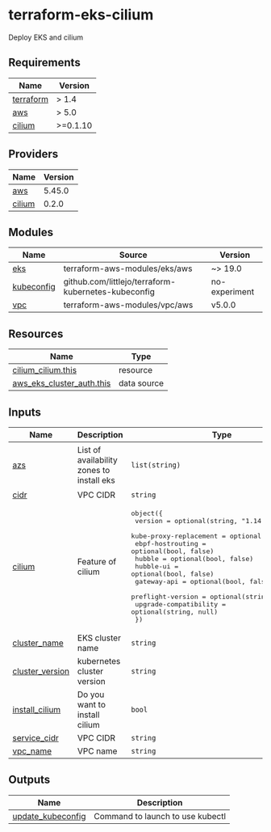 # terraform-eks-cilium
Deploy EKS and cilium

<!-- BEGINNING OF PRE-COMMIT-TERRAFORM DOCS HOOK -->
## Requirements

| Name | Version |
|------|---------|
| <a name="requirement_terraform"></a> [terraform](#requirement\_terraform) | > 1.4 |
| <a name="requirement_aws"></a> [aws](#requirement\_aws) | > 5.0 |
| <a name="requirement_cilium"></a> [cilium](#requirement\_cilium) | >=0.1.10 |

## Providers

| Name | Version |
|------|---------|
| <a name="provider_aws"></a> [aws](#provider\_aws) | 5.45.0 |
| <a name="provider_cilium"></a> [cilium](#provider\_cilium) | 0.2.0 |

## Modules

| Name | Source | Version |
|------|--------|---------|
| <a name="module_eks"></a> [eks](#module\_eks) | terraform-aws-modules/eks/aws | ~> 19.0 |
| <a name="module_kubeconfig"></a> [kubeconfig](#module\_kubeconfig) | github.com/littlejo/terraform-kubernetes-kubeconfig | no-experiment |
| <a name="module_vpc"></a> [vpc](#module\_vpc) | terraform-aws-modules/vpc/aws | v5.0.0 |

## Resources

| Name | Type |
|------|------|
| [cilium_cilium.this](https://registry.terraform.io/providers/littlejo/cilium/latest/docs/resources/cilium) | resource |
| [aws_eks_cluster_auth.this](https://registry.terraform.io/providers/hashicorp/aws/latest/docs/data-sources/eks_cluster_auth) | data source |

## Inputs

| Name | Description | Type | Default | Required |
|------|-------------|------|---------|:--------:|
| <a name="input_azs"></a> [azs](#input\_azs) | List of availability zones to install eks | `list(string)` | <pre>[<br>  "us-east-1a",<br>  "us-east-1b"<br>]</pre> | no |
| <a name="input_cidr"></a> [cidr](#input\_cidr) | VPC CIDR | `string` | `"10.0.0.0/16"` | no |
| <a name="input_cilium"></a> [cilium](#input\_cilium) | Feature of cilium | <pre>object({<br>    version                = optional(string, "1.14.3")<br>    kube-proxy-replacement = optional(bool, false)<br>    ebpf-hostrouting       = optional(bool, false)<br>    hubble                 = optional(bool, false)<br>    hubble-ui              = optional(bool, false)<br>    gateway-api            = optional(bool, false)<br>    preflight-version      = optional(string, null)<br>    upgrade-compatibility  = optional(string, null)<br>  })</pre> | <pre>{<br>  "ebpf-hostrouting": false,<br>  "gateway-api": false,<br>  "hubble": false,<br>  "hubble-ui": false,<br>  "kube-proxy-replacement": false,<br>  "version": "1.15.1"<br>}</pre> | no |
| <a name="input_cluster_name"></a> [cluster\_name](#input\_cluster\_name) | EKS cluster name | `string` | `"terraform-cilium"` | no |
| <a name="input_cluster_version"></a> [cluster\_version](#input\_cluster\_version) | kubernetes cluster version | `string` | `"1.27"` | no |
| <a name="input_install_cilium"></a> [install\_cilium](#input\_install\_cilium) | Do you want to install cilium | `bool` | `true` | no |
| <a name="input_service_cidr"></a> [service\_cidr](#input\_service\_cidr) | VPC CIDR | `string` | `"10.11.0.0/16"` | no |
| <a name="input_vpc_name"></a> [vpc\_name](#input\_vpc\_name) | VPC name | `string` | `"eks"` | no |

## Outputs

| Name | Description |
|------|-------------|
| <a name="output_update_kubeconfig"></a> [update\_kubeconfig](#output\_update\_kubeconfig) | Command to launch to use kubectl |
<!-- END OF PRE-COMMIT-TERRAFORM DOCS HOOK -->